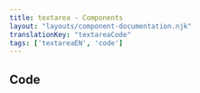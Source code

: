 ```yaml
---
title: textarea - Components
layout: "layouts/component-documentation.njk"
translationKey: "textareaCode"
tags: ['textareaEN', 'code']
---
```


## Code